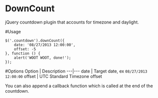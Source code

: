 DownCount
=========

jQuery countdown plugin that accounts for timezone and daylight.

#Usage

```JS
$('.countdown').downCount({
    date: '08/27/2013 12:00:00',
    offset: -5
}, function () {
    alert('WOOT WOOT, done!');
});
```

#Options
Option | Description
---|---
date | Target date, ex `08/27/2013 12:00:00`
offset | UTC Standard Timezone offset

You can also append a callback function which is called at the end of the countdown.
